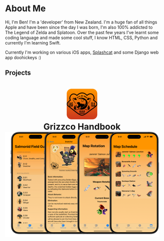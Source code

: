 # About Me
Hi, I'm Ben! I'm a 'developer' from New Zealand. 
I'm a huge fan of all things Apple and have been since the day I was born, I'm also 100% addicted to The Legend of Zelda and Splatoon. Over the past few years I've learnt some coding language and made some cool stuff, I know HTML, CSS, Python and currently I'm learning Swift. 

Currently I'm working on various iOS apps, [Splashcat](https://github.com/splashcat-ink/splashcat) and some Django web app doohickeys :)
## Projects

<h1 align="center">
  <img src="https://raw.githubusercontent.com/Bentheminernz/bentheminernz/main/ReadMeIcon.png" width="100">
  <br>
  <b>Grizzco Handbook</b>
  <br>
  <img src="https://github.com/Bentheminernz/bentheminernz/blob/main/AppScreenshotCollection.png?raw=true" width="650">
</h1>
